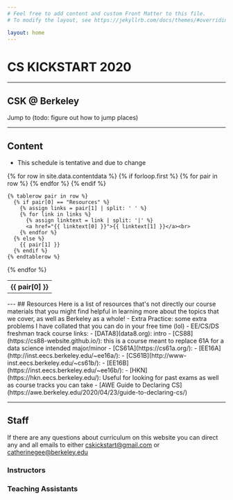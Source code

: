 ```yaml
---
# Feel free to add content and custom Front Matter to this file.
# To modify the layout, see https://jekyllrb.com/docs/themes/#overriding-theme-defaults

layout: home
---
```

#  CS KICKSTART 2020
---

## CSK @ Berkeley
Jump to (todo: figure out how to jump places)

---
## Content
- This schedule is tentative and due to change

<table>
  {% for row in site.data.contentdata %}
    {% if forloop.first %}
    <tr>
      {% for pair in row %}
        <th>{{ pair[0] }}</th>
      {% endfor %}
    </tr>
    {% endif %}

    {% tablerow pair in row %}
      {% if pair[0] == "Resources" %}
        {% assign links = pair[1] | split: ' ' %}
        {% for link in links %}
          {% assign linktext = link | split: '|' %}
          <a href="{{ linktext[0] }}">{{ linktext[1] }}</a><br>
        {% endfor %}
      {% else %}
        {{ pair[1] }}
      {% endif %}
    {% endtablerow %}
  {% endfor %}
</table>
---
## Resources
Here is a list of resources that's not directly our course materials that you might find helpful in learning more about the topics that we cover, as well as Berkeley as a whole!
- Extra Practice: some extra problems I have collated that you can do in your free time (lol)
- EE/CS/DS freshman track course links:
    - [DATA8](data8.org): intro
        - [CS88](https://cs88-website.github.io/): this is a course meant to replace 61A for a data science intended major/minor
    - [CS61A](https://cs61a.org/):
    - [EE16A](http://inst.eecs.berkeley.edu/~ee16a/):
    - [CS61B](http://www-inst.eecs.berkeley.edu/~cs61b/):
    - [EE16B](https://inst.eecs.berkeley.edu/~ee16b/):
- [HKN](https://hkn.eecs.berkeley.edu/): Useful for looking for past exams as well as course tracks you can take
- [AWE Guide to Declaring CS](https://awe.berkeley.edu/2020/04/23/guide-to-declaring-cs/)

---
## Staff
If there are any questions about curriculum on this website you can direct any and all emails to either [cskickstart@gmail.com](mailto:cskickstart@gmail.com) or [catherinegee@berkeley.edu](mailto:catherinegee@berkeley.edu)

### Instructors

### Teaching Assistants
